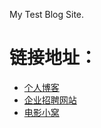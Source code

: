 My Test Blog Site.

# 链接地址：

 - [个人博客](https://creeperdance.github.io)
 - [企业招聘网站](https://creeperdance.github.io/recruitment/)
 - [电影小窝](https://creeperdance.github.io/FilmNest/)
